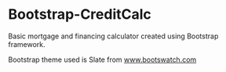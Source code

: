 # Bootstrap-CreditCalc
Basic mortgage and financing calculator created using Bootstrap framework.

Bootstrap theme used is Slate from www.bootswatch.com
